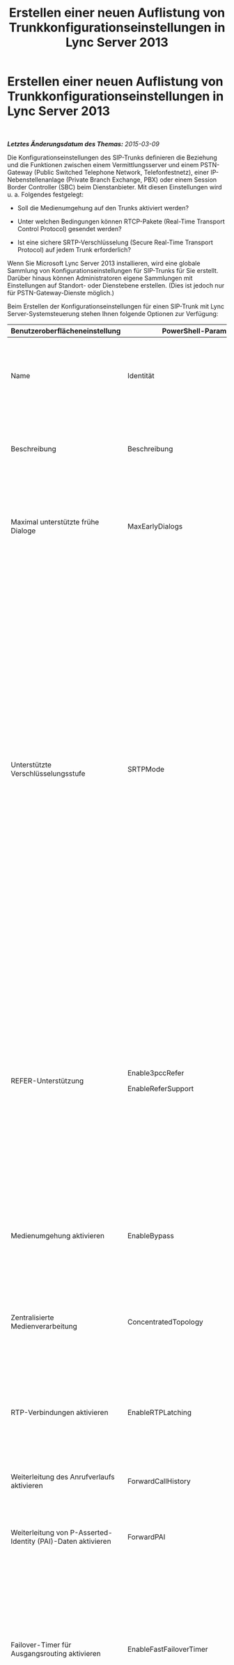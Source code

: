 ﻿---
title: Erstellen einer neuen Auflistung von Trunkkonfigurationseinstellungen in Lync Server 2013
TOCTitle: Erstellen einer neuen Auflistung von Trunkkonfigurationseinstellungen in Lync Server 2013
ms:assetid: 4ebd710c-38cd-4cff-9a45-df029d424580
ms:mtpsurl: https://technet.microsoft.com/de-de/library/JJ688054(v=OCS.15)
ms:contentKeyID: 49890744
ms.date: 05/19/2016
mtps_version: v=OCS.15
ms.translationtype: HT
---

# Erstellen einer neuen Auflistung von Trunkkonfigurationseinstellungen in Lync Server 2013

 

_**Letztes Änderungsdatum des Themas:** 2015-03-09_

Die Konfigurationseinstellungen des SIP-Trunks definieren die Beziehung und die Funktionen zwischen einem Vermittlungsserver und einem PSTN-Gateway (Public Switched Telephone Network, Telefonfestnetz), einer IP-Nebenstellenanlage (Private Branch Exchange, PBX) oder einem Session Border Controller (SBC) beim Dienstanbieter. Mit diesen Einstellungen wird u. a. Folgendes festgelegt:

  - Soll die Medienumgehung auf den Trunks aktiviert werden?

  - Unter welchen Bedingungen können RTCP-Pakete (Real-Time Transport Control Protocol) gesendet werden?

  - Ist eine sichere SRTP-Verschlüsselung (Secure Real-Time Transport Protocol) auf jedem Trunk erforderlich?

Wenn Sie Microsoft Lync Server 2013 installieren, wird eine globale Sammlung von Konfigurationseinstellungen für SIP-Trunks für Sie erstellt. Darüber hinaus können Administratoren eigene Sammlungen mit Einstellungen auf Standort- oder Dienstebene erstellen. (Dies ist jedoch nur für PSTN-Gateway-Dienste möglich.)

Beim Erstellen der Konfigurationseinstellungen für einen SIP-Trunk mit Lync Server-Systemsteuerung stehen Ihnen folgende Optionen zur Verfügung:


<table>
<colgroup>
<col style="width: 33%" />
<col style="width: 33%" />
<col style="width: 33%" />
</colgroup>
<thead>
<tr class="header">
<th>Benutzeroberflächeneinstellung</th>
<th>PowerShell-Parameter</th>
<th>Beschreibung</th>
</tr>
</thead>
<tbody>
<tr class="odd">
<td><p>Name</p></td>
<td><p>Identität</p></td>
<td><p>Eindeutiger Bezeichner für die Sammlung. Diese Eigenschaft ist schreibgeschützt. Die Identität einer Sammlung von Konfigurationseinstellungen für Trunks kann nicht geändert werden.</p></td>
</tr>
<tr class="even">
<td><p>Beschreibung</p></td>
<td><p>Beschreibung</p></td>
<td><p>Ermöglicht Administratoren, zusätzliche Informationen über die Einstellungen (beispielsweise über den Zweck der Trunkkonfiguration) zu speichern.</p></td>
</tr>
<tr class="odd">
<td><p>Maximal unterstützte frühe Dialoge</p></td>
<td><p>MaxEarlyDialogs</p></td>
<td><p>Die maximale Anzahl von gegabelten Antworten, die ein PSTN-Gateway, eine IP-Nebenstellenanlage oder ein SBC (Session Border Controller) des Dienstanbieters auf an den Vermittlungsserver gesendete Einladungen empfangen kann.</p></td>
</tr>
<tr class="even">
<td><p>Unterstützte Verschlüsselungsstufe</p></td>
<td><p>SRTPMode</p></td>
<td><p>Gibt den Umfang der Unterstützung für den Schutz von Mediendatenverkehr zwischen dem Vermittlungsserver und dem PSTN-Gateway, der IP-Nebenstellenanlage oder dem SBC beim Dienstanbieter an. Bei Medienumgehungen muss dieser Wert mit der EncryptionLevel-Einstellung in der Medienkonfiguration kompatibel sein. Die Medienkonfiguration erfolgt mithilfe des Cmdlets <a href="https://docs.microsoft.com/en-us/powershell/module/skype/New-CsMediaConfiguration">New-CsMediaConfiguration</a> und des Cmdlets <a href="https://docs.microsoft.com/en-us/powershell/module/skype/Set-CsMediaConfiguration">Set-CsMediaConfiguration</a>.</p>
<p>Zulässige Werte sind folgende:</p>
<ul>
<li><p>Required: Die SRTP-Verschlüsselung muss verwendet werden.</p></li>
<li><p>Optional: SRTP wird verwendet, wenn es vom Gateway unterstützt wird.</p></li>
<li><p>Not Supported: Die SRTP-Verschlüsselung wird nicht unterstützt und daher nicht verwendet.</p></li>
</ul>
<p>&quot;SRTPMode&quot; wird nur verwendet, wenn das Gateway zur Verwendung von TLS (Transport Layer Security) konfiguriert ist. Wenn das Gateway mit dem Transportprotokoll TCP (Transmission Control Protocol) konfiguriert ist, wird &quot;SRTPMode&quot; intern auf &quot;NotSupported&quot; festgelegt.</p></td>
</tr>
<tr class="odd">
<td><p>REFER-Unterstützung</p></td>
<td><p>Enable3pccRefer</p>
<p>EnableReferSupport</p></td>
<td><p>Wenn diese Einstellung auf <strong>REFER-Weiterleitung an das Gateway ermöglichen</strong> festgelegt ist, unterstützt der Trunk das Empfangen von Übergabeanforderungen vom Vermittlungsserver.</p>
<p>Wenn diese Einstellung auf <strong>REFER mit Drittanbieter-Anrufsteuerung ermöglichen</strong> festgelegt ist, kann das 3pcc-Protokoll verwendet werden, um übertragenen Anrufen das Umgehen des gehosteten Standorts zu ermöglichen. 3pcc wird auch als &quot;Drittanbietersteuerung&quot; bezeichnet. Sie kommt zum Einsatz, wenn die Verbindung zu einem Anruferpaar (z. B. ein Agent, der einen Anruf von Person A an Person B tätigt) hergestellt wird.</p></td>
</tr>
<tr class="even">
<td><p>Medienumgehung aktivieren</p></td>
<td><p>EnableBypass</p></td>
<td><p>Gibt an, ob die Medienumgehung für diesen Trunk aktiviert ist. Die Medienumgehung kann nur aktiviert werden, wenn <strong>Zentralisierte Medienverarbeitung</strong> ebenfalls aktiviert wurde.</p></td>
</tr>
<tr class="odd">
<td><p>Zentralisierte Medienverarbeitung</p></td>
<td><p>ConcentratedTopology</p></td>
<td><p>Gibt an, ob ein bekannter Medienendpunkt vorhanden ist. (Ein Beispiel für einen bekannten Medienendpunkt ist ein PSTN-Gateway, bei dem der Medienendpunkt die gleiche IP-Adresse hat wie der Signaldatenverkehr-Endpunkt.)</p></td>
</tr>
<tr class="even">
<td><p>RTP-Verbindungen aktivieren</p></td>
<td><p>EnableRTPLatching</p></td>
<td><p>Gibt an, ob RTP-Verbindungen von SIP-Trunks unterstützt wird. Bei RTP-Verbindungen wird die RTP-/RTCP-Konnektivität über ein NAT-Gerät (Network Address Translation, Netzwerkadressenübersetzung) oder eine Firewall sichergestellt.</p></td>
</tr>
<tr class="odd">
<td><p>Weiterleitung des Anrufverlaufs aktivieren</p></td>
<td><p>ForwardCallHistory</p></td>
<td><p>Gibt an, ob Informationen über den Anrufverlauf über den Trunk weitergeleitet werden.</p></td>
</tr>
<tr class="even">
<td><p>Weiterleitung von P-Asserted-Identity (PAI)-Daten aktivieren</p></td>
<td><p>ForwardPAI</p></td>
<td><p>Gibt an, ob der PAI-Header zusammen mit dem Anruf weitergeleitet wird. Der PAI-Header ermöglicht eine Überprüfung der Identität des Anrufers.</p></td>
</tr>
<tr class="odd">
<td><p>Failover-Timer für Ausgangsrouting aktivieren</p></td>
<td><p>EnableFastFailoverTimer</p></td>
<td><p>Gibt an, ob ausgehende Anrufe, die vom Gateway nicht innerhalb von 10 Sekunden beantwortet werden, an den nächsten verfügbaren Trunk weitergeleitet werden sollen. Wenn keine weiteren Trunks vorhanden sind, wird der Anruf automatisch gelöscht. In einer Organisation mit langsamen Netzwerken und Gatewayantworten kann dies dazu führen, dass Anrufe u. U. gelöscht werden, obwohl dies nicht erwünscht bzw. nicht erforderlich ist.</p></td>
</tr>
<tr class="even">
<td><p>Zugeordnete PSTN-Verwendungen</p></td>
<td><p>PSTNUsages</p></td>
<td><p>Sammlung weiterer PSTN-Nutzungsmöglichkeiten, die mit dem Trunk verbunden sind.</p></td>
</tr>
<tr class="odd">
<td><p>Übersetzte Nummer zum Testen</p></td>
<td><p>N/V</p></td>
<td><p>Telefonnummer, die für einen Ad-hoc-Test der Konfigurationseinstellungen des Trunks verwendet werden kann.</p></td>
</tr>
<tr class="even">
<td><p>Zugehörige Übersetzungsregeln</p></td>
<td><p>OutboundTranslationRulesList</p></td>
<td><p>Auflistung von Regeln für die Übersetzung von Telefonnummern von Anrufen, die per Ausgangsrouting verarbeitet werden (d. h., sie werden an Nebenstellenanlagen oder PSTN-Ziele geleitet).</p></td>
</tr>
<tr class="odd">
<td><p>Übersetzungsregeln für angerufene Nummer</p></td>
<td><p>OutboundCallingNumberTranslationRulesList</p></td>
<td><p>Sammlung von Übersetzungsregeln für Nummern ausgehender Anrufe, die dem Trunk zugewiesen wurden.</p></td>
</tr>
<tr class="even">
<td><p>Telefonnummer zum Testen</p></td>
<td><p>N/V</p></td>
<td><p>Telefonnummer, die für einen Ad-hoc-Test der Übersetzungsregeln des Trunks verwendet werden kann.</p></td>
</tr>
<tr class="odd">
<td><p>Anrufende Nummer</p></td>
<td><p>N/V</p></td>
<td><p>Gibt an, dass die zum Testen verwendete Telefonnummer die Telefonnummer des Anrufers ist.</p></td>
</tr>
<tr class="even">
<td><p>Angerufene Nummer</p></td>
<td><p>N/V</p></td>
<td><p>Gibt an, dass die zum Testen verwendete Telefonnummer die Telefonnummer des Angerufenen ist.</p></td>
</tr>
</tbody>
</table>



> [!NOTE]
> Die Lync Server CsTrunkConfiguration-Cmdlets unterstützen weitere Eigenschaften, die nicht in Lync Server-Systemsteuerung angezeigt werden. Weitere Informationen finden Sie im Hilfethema für das <A href="https://docs.microsoft.com/en-us/powershell/module/skype/New-CsTrunkConfiguration">New-CsTrunkConfiguration</A>-Cmdlet.



## Erstellen neuer Trunkkonfigurationseinstellungen mit Lync Server-Systemsteuerung

1.  Klicken Sie in Lync Server-Systemsteuerung auf **VoIP-Routing** und dann auf **VoIP-Routing testen**.

2.  Klicken Sie auf der Registerkarte **Trunkkonfiguration** auf **Neu** und dann auf **Standorttrunk**, um die neuen Einstellungen auf Standortebene zu erstellen, oder klicken Sie auf **Pooltrunk**, um die neuen Einstellungen auf Dienstebene zu erstellen.

3.  Wählen Sie im Dialogfeld **Standort auswählen** oder im Dialogfeld **Dienst auswählen** (das angezeigte Dialogfeld ist abhängig davon, ob Sie Einstellungen auf Standort- oder auf Dienstebene vornehmen) den Standort für die neuen Konfigurationseinstellungen aus, und klicken Sie auf **OK**. Wenn das Dialogfeld leer ist, können Sie keine neuen Einstellungen erstellen. Wenn beispielsweise das Dialogfeld **Standort auswählen** leer ist, bedeutet dies, dass allen Standorten bereits eine Sammlung von Trunkkonfigurationsstandorten zugewiesen wurde. An jedem Standort (und in jedem Dienst) kann jedoch nur eine solche Sammlung gehostet werden. In diesem Fall können Sie die bestehende Sammlung löschen und eine neue erstellen, oder Sie können die bestehende Sammlung bearbeiten.

4.  Nehmen Sie im Dialogfeld **Neue Trunkkonfiguration** die gewünschten Einstellungen vor, und klicken Sie auf **OK**.

5.  Die Eigenschaft **Zustand** für die Sammlung wird aktualisiert und lautet jetzt **Ohne Commit**. Um die Änderungen zu übernehmen und die Sammlung zu löschen, klicken Sie auf **Commit** und dann auf **Commit für alle**.

6.  Klicken Sie im Dialogfeld **VoIP-Konfigurationseinstellungen ohne Commit** auf **OK**.

7.  Klicken Sie im Dialogfeld **Microsoft Lync Server 2013-Systemsteuerung** auf **OK**.

